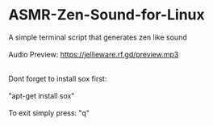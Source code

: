 # ASMR-Zen-Sound-for-Linux
A simple terminal script that generates zen like sound
<br><br>
Audio Preview: https://jellieware.rf.gd/preview.mp3
<br><br>

Dont forget to install sox first:
<br><br>
"apt-get install sox"
<br><br>
To exit simply press: "q"
<br><br>


